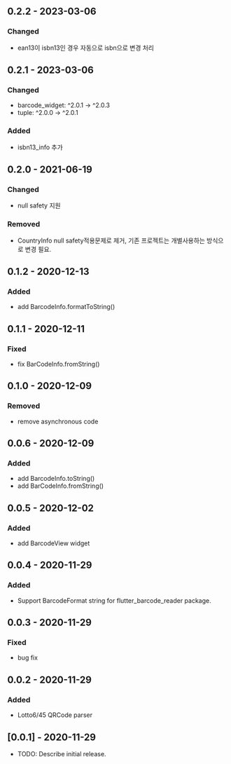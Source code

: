 
## 0.2.2 - 2023-03-06
### Changed
- ean13이 isbn13인 경우 자동으로 isbn으로 변경 처리

## 0.2.1 - 2023-03-06
### Changed
- barcode_widget: ^2.0.1 -> ^2.0.3
- tuple: ^2.0.0 -> ^2.0.1

### Added
- isbn13_info 추가

## 0.2.0 - 2021-06-19
### Changed
- null safety 지원

### Removed
- CountryInfo null safety적용문제로 제거, 기존 프로젝트는 개별사용하는 방식으로 변경 필요.

## 0.1.2 - 2020-12-13
### Added
- add BarcodeInfo.formatToString()

## 0.1.1 - 2020-12-11
### Fixed
- fix BarCodeInfo.fromString()

## 0.1.0 - 2020-12-09
### Removed
- remove asynchronous code

## 0.0.6 - 2020-12-09
### Added
- add BarcodeInfo.toString()
- add BarCodeInfo.fromString()

## 0.0.5 - 2020-12-02
### Added
- add BarcodeView widget

## 0.0.4 - 2020-11-29
### Added
- Support BarcodeFormat string for flutter_barcode_reader package.

## 0.0.3 - 2020-11-29
### Fixed
- bug fix

## 0.0.2 - 2020-11-29
### Added
- Lotto6/45 QRCode parser

## [0.0.1] - 2020-11-29
* TODO: Describe initial release.
